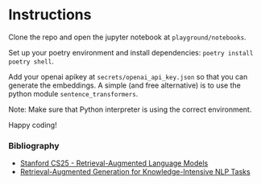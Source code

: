 # Instructions

Clone the repo and open the jupyter notebook at `playground/notebooks`. 

Set up your poetry environment and install dependencies: `poetry install` `poetry shell`.

Add your openai apikey at `secrets/openai_api_key.json` so that you can generate the embeddings.
A simple (and free alternative) is to use the python module `sentence_transformers`.

Note: Make sure that Python interpreter is using the correct environment.

Happy coding!

### Bibliography

- [Stanford CS25 - Retrieval-Augmented Language Models](https://training.continuumlabs.ai/knowledge/retrieval-augmented-generation/stanford-cs25-v3-i-retrieval-augmented-language-models)
- [Retrieval-Augmented Generation for Knowledge-Intensive NLP Tasks](https://arxiv.org/pdf/2005.11401)
